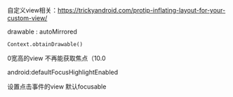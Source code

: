 自定义view相关：https://trickyandroid.com/protip-inflating-layout-for-your-custom-view/

drawable : autoMirrored  

```
Context.obtainDrawable()
```





0宽高的view 不再能获取焦点（10.0  



android:defaultFocusHighlightEnabled



设置点击事件的view 默认focusable  


